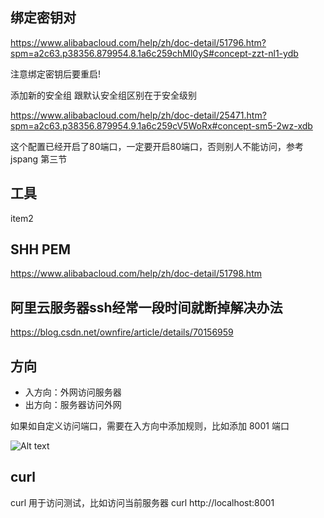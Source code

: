
## 绑定密钥对

https://www.alibabacloud.com/help/zh/doc-detail/51796.htm?spm=a2c63.p38356.879954.8.1a6c259chMl0yS#concept-zzt-nl1-ydb

注意绑定密钥后要重启!

添加新的安全组
跟默认安全组区别在于安全级别

https://www.alibabacloud.com/help/zh/doc-detail/25471.htm?spm=a2c63.p38356.879954.9.1a6c259cV5WoRx#concept-sm5-2wz-xdb

这个配置已经开启了80端口，一定要开启80端口，否则别人不能访问，参考jspang 第三节

## 工具

item2


## SHH PEM

https://www.alibabacloud.com/help/zh/doc-detail/51798.htm

## 阿里云服务器ssh经常一段时间就断掉解决办法
https://blog.csdn.net/ownfire/article/details/70156959

## 方向
- 入方向：外网访问服务器
- 出方向：服务器访问外网

如果如自定义访问端口，需要在入方向中添加规则，比如添加 8001 端口

![Alt text](http://ww2.sinaimg.cn/large/006tNc79gy1g4i5sd6jfgj30gx0iqq3y.jpg)

## curl
curl 用于访问测试，比如访问当前服务器 curl http://localhost:8001